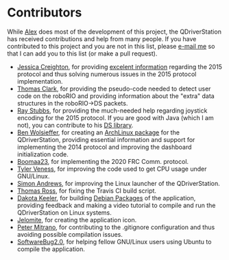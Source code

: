 # Contributors

While [Alex](https://github.com/alex-spataru) does most of the development of this project, the QDriverStation has received contributions and help from many people. If you have contributed to this project and you are not in this list, please [e-mail me](mailto:alex_spataru@outlook.com) so that I can add you to this list (or make a pull request).

- [Jessica Creighton](https://github.com/jcreigh), for providing [excelent information](https://github.com/jcreigh/FRCDriverStation/wiki) regarding the 2015 protocol and thus solving numerous issues in the 2015 protocol implementation.
- [Thomas Clark](https://github.com/ThomasJClark), for providing the pseudo-code needed to detect user code on the roboRIO and providing information about the "extra" data structures in the roboRIO->DS packets.
- [Ray Stubbs](https://github.com/raystubbs), for providing the much-needed help regarding joystick encoding for the 2015 protocol. If you are good with Java (which I am not), you can contribute to his [DS library](https://github.com/raystubbs/RioComAPI).
- [Ben Wolsieffer](https://github.com/lopsided98), for creating an [ArchLinux package](https://aur.archlinux.org/packages/qdriverstation-git/) for the QDriverStation, providing essential information and support for implementing the 2014 protocol and improving the dashboard initialization code.
- [Boomaa23](https://github.com/boomaa23), for implementing the 2020 FRC Comm. protocol.
- [Tyler Veness](https://github.com/calcmogul), for improving the code used to get CPU usage under GNU/Linux.
- [Simon Andrews](https://github.com/simon-andrews), for improving the Linux launcher of the QDriverStation.
- [Thomas Ross](https://github.com/thomassross), for fixing the Travis CI build script.
- [Dakota Keeler](https://github.com/BearzRobotics), for building  [Debian Packages](https://drive.google.com/file/d/0BwmIj7Fz03lXZ1JjYnhLVVdRR0E/view?usp=sharing) of the application, providing feedback and making a video tutorial to compile and run the QDriverStation on Linux systems.
- [Jelomite](https://github.com/jelomite), for creating the application icon.
- [Peter Mitrano](https://github.com/PeterMitrano), for contributing to the .gitignore configuration and thus avoiding possible compilation issues.
- [SoftwareBug2.0](http://www.chiefdelphi.com/forums/member.php?u=7765), for helping fellow GNU/Linux users using Ubuntu to compile the application.

